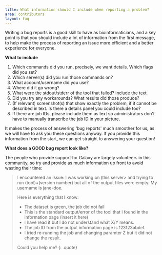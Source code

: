 ```yaml
---
title: What information should I include when reporting a problem?
area: contributors
layout: faq
---
```


Writing a bug reports is a good skill to have as bioinformaticians, and a key point is that you should include a lot of information from the first message, to help make the process of reporting an issue more efficient and a better experience for everyone.

**What to include**

1. Which commands did you run, precisely, we want details. Which flags did you set?
2. Which server(s) did you run those commands on?
3. What account/username did you use?
4. Where did it go wrong?
5. What were the stdout/stderr of the tool that failed? Include the text.
6. Did you try any workarounds? What results did those produce?
7. (If relevant) screenshot(s) that show exactly the problem, if it cannot be described in text. Is there a details panel you could include too?
8. If there are job IDs, please include them as text so administrators don't have to manually transcribe the job ID in your picture.

It makes the process of answering 'bug reports' much smoother for us, as we will have to ask you these questions anyway. If you provide this information from the start, we can get straight to answering your question!

**What does a GOOD bug report look like?**

The people who provide support for Galaxy are largely volunteers in this community, so try and provide as much information up front to avoid wasting their time:

> I encountered an issue: I was working on (this server> and trying to run (tool)+(version number) but all of the output files were empty. My username is jane-doe.
>
> Here is everything that I know:
>
> - The dataset is green, the job did not fail
> - This is the standard output/error of the tool that I found in the information page (insert it here)
> - I have read it but I do not understand what X/Y means.
> - The job ID from the output information page is 123123abdef.
> - I tried re-running the job and changing paramter Z but it did not change the result.
> 
> Could you help me?
{: .quote}
